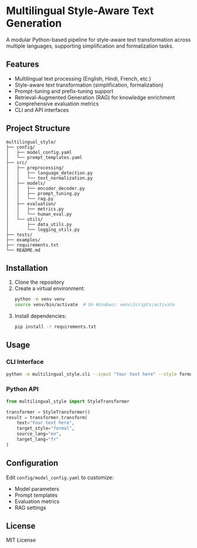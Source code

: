 # Multilingual Style-Aware Text Generation

A modular Python-based pipeline for style-aware text transformation across multiple languages, supporting simplification and formalization tasks.

## Features

- Multilingual text processing (English, Hindi, French, etc.)
- Style-aware text transformation (simplification, formalization)
- Prompt-tuning and prefix-tuning support
- Retrieval-Augmented Generation (RAG) for knowledge enrichment
- Comprehensive evaluation metrics
- CLI and API interfaces

## Project Structure

```
multilingual_style/
├── config/
│   ├── model_config.yaml
│   └── prompt_templates.yaml
├── src/
│   ├── preprocessing/
│   │   ├── language_detection.py
│   │   └── text_normalization.py
│   ├── models/
│   │   ├── encoder_decoder.py
│   │   ├── prompt_tuning.py
│   │   └── rag.py
│   ├── evaluation/
│   │   ├── metrics.py
│   │   └── human_eval.py
│   └── utils/
│       ├── data_utils.py
│       └── logging_utils.py
├── tests/
├── examples/
├── requirements.txt
└── README.md
```

## Installation

1. Clone the repository
2. Create a virtual environment:
   ```bash
   python -m venv venv
   source venv/bin/activate  # On Windows: venv\Scripts\activate
   ```
3. Install dependencies:
   ```bash
   pip install -r requirements.txt
   ```

## Usage

### CLI Interface

```bash
python -m multilingual_style.cli --input "Your text here" --style formal --lang en
```

### Python API

```python
from multilingual_style import StyleTransformer

transformer = StyleTransformer()
result = transformer.transform(
    text="Your text here",
    target_style="formal",
    source_lang="en",
    target_lang="fr"
)
```

## Configuration

Edit `config/model_config.yaml` to customize:
- Model parameters
- Prompt templates
- Evaluation metrics
- RAG settings

## License

MIT License 